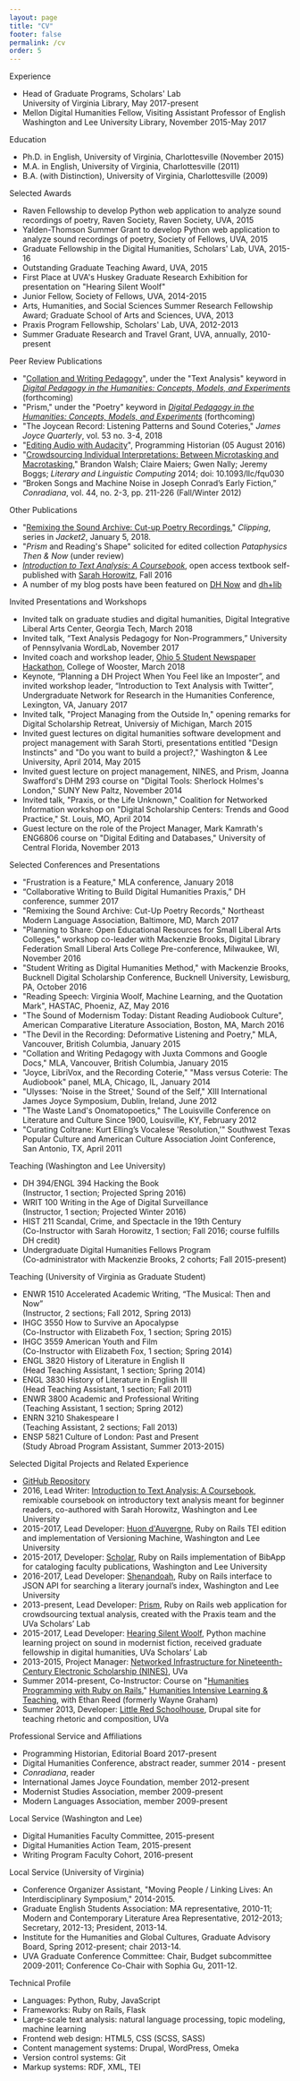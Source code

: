 ```yaml
---
layout: page
title: "CV"
footer: false
permalink: /cv
order: 5
---
```


Experience

* Head of Graduate Programs, Scholars' Lab <br>
  University of Virginia Library, May 2017-present
* Mellon Digital Humanities Fellow, Visiting Assistant Professor of English <br>
  Washington and Lee University Library, November 2015-May 2017

Education

* Ph.D. in English, University of Virginia, Charlottesville (November 2015)<br>
* M.A. in English, University of Virginia, Charlottesville (2011)
* B.A. (with Distinction), University of Virginia, Charlottesville (2009)


Selected Awards

* Raven Fellowship to develop Python web application to analyze sound recordings of poetry, Raven Society, Raven Society, UVA, 2015
* Yalden-Thomson Summer Grant to develop Python web application to analyze sound recordings of poetry, Society of Fellows, UVA, 2015
* Graduate Fellowship in the Digital Humanities, Scholars' Lab, UVA, 2015-16
* Outstanding Graduate Teaching Award, UVA, 2015
* First Place at UVA's Huskey Graduate Research Exhibition for presentation on "Hearing Silent Woolf"
* Junior Fellow, Society of Fellows, UVA, 2014-2015
* Arts, Humanities, and Social Sciences Summer Research Fellowship Award; Graduate School of Arts and Sciences, UVA, 2013
* Praxis Program Fellowship, Scholars' Lab, UVA, 2012-2013
* Summer Graduate Research and Travel Grant, UVA, annually, 2010-present


Peer Review Publications

* "<a href="http://walshbr.github.io/blog/2015/01/17/collation/">Collation and Writing Pedagogy</a>", under the "Text Analysis" keyword in <a href="https://digitalpedagogy.commons.mla.org/keywords/text-analysis/"><em>Digital Pedagogy in the Humanities: Concepts, Models, and Experiments</em></a> (forthcoming)
* "Prism," under the "Poetry" keyword in <a href="https://digitalpedagogy.commons.mla.org/keywords/poetry/"><em>Digital Pedagogy in the Humanities: Concepts, Models, and Experiments</em></a> (forthcoming)
* "The Joycean Record: Listening Patterns and Sound Coteries," <em>James Joyce Quarterly</em>, vol. 53 no. 3-4, 2018
* "<a href="https://programminghistorian.org/lessons/editing-audio-with-audacity">Editing Audio with Audacity</a>", Programming Historian (05 August 2016)
* "<a href="http://llc.oxfordjournals.org/content/29/3/379">Crowdsourcing Individual Interpretations: Between Microtasking and Macrotasking</a>,"
Brandon Walsh; Claire Maiers; Gwen Nally; Jeremy Boggs;
<em>Literary and Linguistic Computing</em> 2014;
doi: 10.1093/llc/fqu030
* “Broken Songs and Machine Noise in Joseph Conrad’s Early Fiction,” <em>Conradiana</em>, vol. 44, no. 2-3, pp. 211-226 (Fall/Winter 2012)

Other Publications

* "<a href="http://jacket2.org/commentary/remixing-sound-archive-cut-poetry-recordings">Remixing the Sound Archive: Cut-up Poetry Recordings</a>," <em>Clipping</em>, series in <em>Jacket2</em>, January 5, 2018.
* "<i>Prism</i> and Reading's Shape" solicited for edited collection <i><em>Pataphysics Then &amp; Now</em></i> (under review)
* <em><a href="http://walshbr.com/textanalysiscoursebook/">Introduction to Text Analysis: A Coursebook</a></em>, open access textbook self-published with <a href="https://www.wlu.edu/directory/profile?ID=x2047">Sarah Horowitz</a>, Fall 2016
* A number of my blog posts have been featured on [DH Now](http://walshbr.com/categories/dh-now/) and [dh+lib](http://walshbr.com/categories/dh-lib/)

Invited Presentations and Workshops

*	Invited talk on graduate studies and digital humanities, Digital Integrative Liberal Arts Center, Georgia Tech, March 2018
*	Invited talk, “Text Analysis Pedagogy for Non-Programmers,” University of Pennsylvania WordLab, November 2017
* Invited coach and workshop leader, [Ohio 5 Student Newspaper Hackathon](https://hackoh5.ohio5.org/), College of Wooster, March 2018
* Keynote, “Planning a DH Project When You Feel like an Imposter”, and invited workshop leader, “Introduction to Text Analysis with Twitter”, Undergraduate Network for Research in the Humanities Conference, Lexington, VA, January 2017
* Invited talk, "Project Managing from the Outside In," opening remarks for Digital Scholarship Retreat, Universiy of Michigan, March 2015
* Invited guest lectures on digital humanities software development and project management with Sarah Storti, presentations entitled "Design Instincts" and "Do you want to build a project?," Washington &amp; Lee University, April 2014, May 2015
* Invited guest lecture on project management, NINES, and Prism, Joanna Swafford's DHM 293 course on "Digital Tools: Sherlock Holmes's London," SUNY New Paltz, November 2014
* Invited talk, "Praxis, or the Life Unknown," Coalition for Networked Information workshop on "Digital Scholarship Centers: Trends and Good Practice," St. Louis, MO, April 2014
* Guest lecture on the role of the Project Manager, Mark Kamrath's ENG6806 course on "Digital Editing and Databases," University of Central Florida, November 2013

Selected Conferences and Presentations

* "Frustration is a Feature," MLA conference, January 2018
*	“Collaborative Writing to Build Digital Humanities Praxis,” DH conference, summer 2017
* "Remixing the Sound Archive: Cut-Up Poetry Records," Northeast Modern Language Association, Baltimore, MD, March 2017
* "Planning to Share: Open Educational Resources for Small Liberal Arts Colleges," workshop co-leader with Mackenzie Brooks, Digital Library Federation Small Liberal Arts College Pre-conference, Milwaukee, WI, November 2016
* "Student Writing as Digital Humanities Method," with Mackenzie Brooks, Bucknell Digital Scholarship Conference, Bucknell University, Lewisburg, PA, October 2016
* "Reading Speech: Virginia Woolf, Machine Learning, and the Quotation Mark", HASTAC, Phoeniz, AZ, May 2016
* "The Sound of Modernism Today: Distant Reading Audiobook Culture", American Comparative Literature Association, Boston, MA, March 2016
* "The Devil in the Recording: Deformative Listening and Poetry," MLA, Vancouver, British Columbia, January 2015
* "Collation and Writing Pedagogy with Juxta Commons and Google Docs," MLA, Vancouver, British Columbia, January 2015
* "Joyce, LibriVox, and the Recording Coterie," "Mass versus Coterie: The Audiobook" panel, MLA, Chicago, IL, January 2014
* "Ulysses: 'Noise in the Street,' Sound of the Self," XIII International James Joyce Symposium, Dublin, Ireland, June 2012
* "The Waste Land's Onomatopoetics," The Louisville Conference on Literature and Culture Since 1900, Louisville, KY, February 2012
* "Curating Coltrane: Kurt Elling’s Vocalese 'Resolution,'" Southwest Texas Popular Culture and American Culture Association Joint Conference, San Antonio, TX, April 2011

Teaching (Washington and Lee University)

* DH 394/ENGL 394 Hacking the Book<br>
(Instructor, 1 section; Projected Spring 2016)
* WRIT 100 Writing in the Age of Digital Surveillance<br>
(Instructor, 1 section; Projected Winter 2016)
* HIST 211 Scandal, Crime, and Spectacle in the 19th Century<br>
(Co-Instructor with Sarah Horowitz, 1 section; Fall 2016; course fulfills DH credit)
* Undergraduate Digital Humanities Fellows Program<br>
(Co-administrator with Mackenzie Brooks, 2 cohorts; Fall 2015-present)

Teaching (University of Virginia as Graduate Student)

* ENWR 1510 Accelerated Academic Writing, “The Musical: Then and Now”<br>
    (Instructor, 2 sections; Fall 2012, Spring 2013)
* IHGC 3550 How to Survive an Apocalypse<br>
    (Co-Instructor with Elizabeth Fox, 1 section;   Spring 2015)
* IHGC 3559 American Youth and Film<br>
    (Co-Instructor with Elizabeth Fox, 1 section; Spring 2014)
* ENGL 3820 History of Literature in English II<br>
    (Head Teaching Assistant, 1 section; Spring 2014)
* ENGL 3830 History of Literature in English III <br>
    (Head Teaching Assistant, 1 section; Fall 2011)
* ENWR 3800 Academic and Professional Writing <br>
    (Teaching Assistant, 1 section; Spring 2012)
* ENRN 3210 Shakespeare I<br>
    (Teaching Assistant, 2 sections; Fall 2013)
* ENSP 5821 Culture of London: Past and Present<br>
    (Study Abroad Program Assistant, Summer 2013-2015)

Selected Digital Projects and Related Experience

* <a href="https://github.com/walshbr">GitHub Repository</a>
* 2016, Lead Writer: <a href="http://walshbr.com/textanalysiscoursebook/">Introduction to Text Analysis: A Coursebook</a>, remixable coursebook on introductory text analysis meant for beginner readers, co-authored with Sarah Horowitz, Washington and Lee University
* 2015-2017, Lead Developer: <a href="http://huon-rails.herokuapp.com/">Huon d'Auvergne</a>, Ruby on Rails TEI edition and implementation of Versioning Machine, Washington and Lee University
* 2015-2017, Developer: <a href="https://library.wlu.edu/scholar">Scholar</a>, Ruby on Rails implementation of BibApp for cataloging faculty publications, Washington and Lee University
* 2016-2017, Lead Developer: <a href="http://shen-rails.herokuapp.com/">Shenandoah</a>, Ruby on Rails interface to JSON API for searching a literary journal’s index, Washington and Lee University
* 2013-present, Lead Developer: <a href="http://prism.scholarslab.org/">Prism</a>, Ruby on Rails web application for crowdsourcing textual analysis, created with the Praxis team and the UVa Scholars’ Lab
* 2015-2017, Lead Developer: <a href="http://walshbr.github.io/blog/2015/03/23/woolf-huskey/">Hearing Silent Woolf</a>, Python machine learning project on sound in modernist fiction, received graduate fellowship in digital humanities, UVa Scholars’ Lab
* 2013-2015, Project Manager: <a href="http://www.nines.org/">Networked Infrastructure for Nineteenth-Century Electronic Scholarship (NINES)</a>, UVa
* Summer 2014-present, Co-Instructor: Course on "<a href="https://humanitiesprogramming.github.io">Humanities Programming with Ruby on Rails</a>," <a href="http://mith.umd.edu/training/">Humanities Intensive Learning &amp; Teaching</a>, with Ethan Reed (formerly Wayne Graham)
* Summer 2013, Developer: <a href="http://www.groundsforargument.org/">Little Red Schoolhouse</a>, Drupal site for teaching rhetoric and composition, UVa

Professional Service and Affiliations

* Programming Historian, Editorial Board 2017-present
* Digital Humanities Conference, abstract reader, summer 2014 - present
* <em>Conradiana</em>, reader
* International James Joyce Foundation, member 2012-present
* Modernist Studies Association, member 2009-present
* Modern Languages Association, member 2009-present

Local Service (Washington and Lee)

* Digital Humanities Faculty Committee, 2015-present
* Digital Humanities Action Team, 2015-present
* Writing Program Faculty Cohort, 2016-present

Local Service (University of Virginia)

* Conference Organizer Assistant, "Moving People / Linking Lives: An Interdisciplinary Symposium," 2014-2015.
* Graduate English Students Association: MA representative, 2010-11; Modern and Contemporary Literature Area Representative, 2012-2013; Secretary, 2012-13; President, 2013-14.
* Institute for the Humanities and Global Cultures, Graduate Advisory Board, Spring 2012-present; chair 2013-14.
* UVA Graduate Conference Committee: Chair, Budget subcommittee 2009-2011; Conference Co-Chair with Sophia Gu, 2011-12.

Technical Profile

* Languages: Python, Ruby, JavaScript
* Frameworks: Ruby on Rails, Flask
* Large-scale text analysis: natural language processing, topic modeling, machine learning 
* Frontend web design: HTML5, CSS (SCSS, SASS)
* Content management systems: Drupal, WordPress, Omeka
* Version control systems: Git
* Markup systems: RDF, XML, TEI
